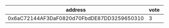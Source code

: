 address|vote|timestamp|signature
---|---|---|---
0x6aC72144AF3DaF0820d70FbdDE87DD3259650310|3|1613490930|0x0016bdca9943e9cef670e4a9f78ed32064589203a3066514f16778ee057aa11e4e0fabf3ae68ecfe5dfb93e0400717dc94a1bafea1c98a484a2600f9eb118f431c